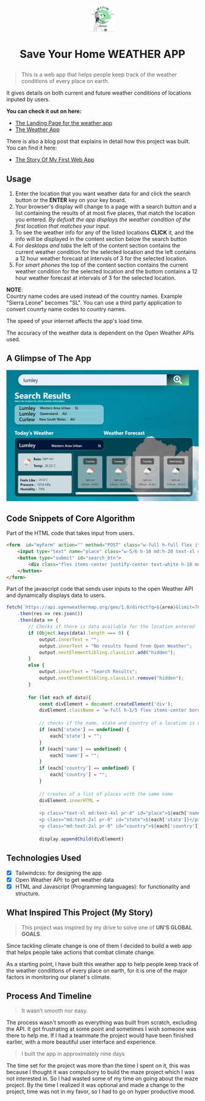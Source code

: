 <p align="center">
  <img src="./assets/img/logo.svg" alt="Logo" width=70>
</p>

# <p align="center">Save Your Home WEATHER APP</p>

> This is a web app that helps people keep track of the weather conditions of every place on earth.

It gives details on both current and future weather conditions of locations inputed by users.

__You can check it out on here:__
* [The Landing Page for the weather app](https://moonlit-haupia-4f486e.netlify.app "landing page")
* [The Weather App](https://lustrous-piroshki-2a1d02.netlify.app "save your home weather app")

There is also a blog post that explains in detail how this project was built. You can find it here:
* [The Story Of My First Web App](https://medium.com/@www.mariamzombo/the-story-of-my-first-web-app-912aef522f75 "the blog post")
## Usage

1. Enter the location that you want weather data for and click the search button or the **ENTER** key on your key board.
2. Your browser's display will change to a page with a search button and a list containing the results of at most five places, that match the location you entered. _By defualt the app displays the weather condition of the first location that matches your input_.
3. To see the weather info for any of the listed locations **CLICK** it, and the info will be displayed in the content section below the search button
4. For _desktops and tabs_ the left of the content section contains the current weather condition for the selected location and the left contains a 12 hour weather forecast at intervals of 3 for the selected location.
5. For _smart phones_ the top of the content section contains the current weather condition for the selected location and the bottom contains a 12 hour weather forecast at intervals of 3 for the selected location.
   
**NOTE**: <br>
Country name codes are used instead of the country names. Example "Sierra Leone" becomes "SL". You can use a third party application to convert counrty name codes to country names.

The speed of your internet affects the app's load time.

The accuracy of the weather data is dependent on the Open Weather APIs used.

## A Glimpse of The App

![Weather App at work](assets/img/app_img.jpeg)

## Code Snippets of Core Algorithm

Part of the HTML code that takes input from users.
```html
<form  id="myForm" action="" method="POST" class="w-full h-full flex items-center justify-center">
    <input type="text" name="place" class="w-5/6 h-10 md:h-20 text-xl md:text-4xl p-4 pl-5 md:pl-9 focus:outline-green-400 shadow-2xl" placeholder="Enter the region or area">
    <button type="submit" id="search_btn">
        <div class="flex items-center justify-center text-white h-10 md:h-20 w-20 md:w-40 bg-gradient-to-br from-oxford_blue to-green-300"><img src="../assets/img/search-location.svg" alt="search" class="w-8 h-8 md:h-16 md:w-16"></div>
    </button>
</form>
```

Part of the javascript code that sends user inputs to the open Weather API and dynamically displays data to users.
```javascript
fetch(`https://api.openweathermap.org/geo/1.0/direct?q=${area}&limit=7&appid=${API}`)
    .then(res => res.json())
    .then(data => {
        // Checks if there is data available for the location entered
        if (Object.keys(data).length === 0) {
            output.innerText = "";
            output.innerText = "No results found from Open Weather";
            output.nextElementSibling.classList.add("hidden");
        }
        else {
            output.innerText = "Search Results";
            output.nextElementSibling.classList.remove("hidden");
        }

        for (let each of data){
            const divElement = document.createElement('div');
            divElement.className = 'w-full h-1/5 flex items-center border-b border-white hover:cursor-pointer';

            // checks if the name, state and country of a location is undefined
            if (each['state'] == undefined) {
                each['state'] = "";
            }
            if (each['name'] == undefined) {
                each['name'] = "";
            }
            if (each['country'] == undefined) {
                each['country'] = "";
            }
            
            // creates of a list of places with the same name
            divElement.innerHTML = 
            `
            <p class="text-xl md:text-4xl pr-8" id="place">${each['name']}</p>
            <p class="md:text-2xl pr-8" id="state">${each['state']}</p>
            <p class="md:text-2xl pr-8" id="country">${each['country']}</p>
            `
            display.appendChild(divElement)
```

## Technologies Used
* [x] Tailwindcss: for designing the app
* [x] Open Weather API: to get weather data
* [x] HTML and Javascript (Programming languages): for functionality and structure.
## What Inspired This Project (My Story)

>This project was inspired by my drive to solve one of __UN'S GLOBAL GOALS__. 

Since tackling climate change is one of them I decided to build a web app that helps people take actions that combat climate change.

As a starting point, I have built this weather app to help people keep track of the weather conditIons of every place on earth, for it is one of the major factors in monitoring our planet's climate.

## Process And Timeline

>It wasn’t smooth nor easy. 

The process wasn't smooth as everything was built from scratch, excluding the API. 
It got frustrating at some point and sometimes I wish someone was there to help me. 
If I had a teammate the project would have been finished earlier, with a more beautiful user interface and experience.

> I built the app in approximately nine days

The time set for the project was more than the time I spent on it, this was because I thought it was compulsory to build the maze project which I was not interested in. 
So I had wasted some of my time on going about the maze project. By the time I realized it was optional and made a change to the project, time was not in my favor, so I had to go on hyper productive mood. 


